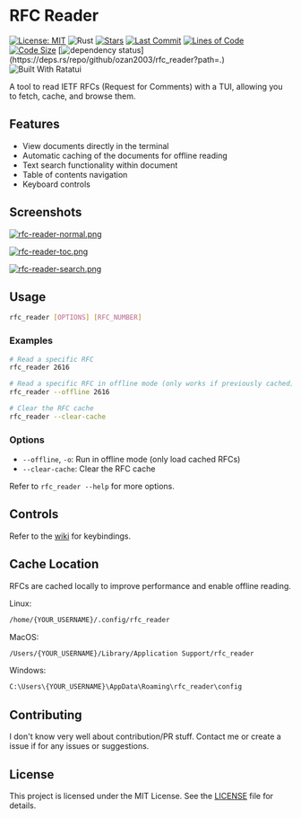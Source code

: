 # RFC Reader
<!-- cool badges -->
[![License: MIT](https://img.shields.io/badge/License-MIT-green.svg)](LICENSE)
![Rust](https://img.shields.io/badge/language-Rust-orange?logo=rust)
[![Stars](https://img.shields.io/github/stars/ozan2003/rfc_reader)](https://github.com/ozan2003/rfc_reader/stargazers)
[![Last Commit](https://img.shields.io/github/last-commit/ozan2003/rfc_reader)](https://github.com/ozan2003/rfc_reader/commits/master)
[![Lines of Code](https://tokei.rs/b1/github/ozan2003/rfc_reader?style=flat)](https://github.com/ozan2003/rfc_reader?=style=flat)
[![Code Size](https://img.shields.io/github/languages/code-size/ozan2003/rfc_reader)](https://github.com/ozan2003/rfc_reader)
[![dependency status](https://deps.rs/repo/github/ozan2003/rfc_reader/status.svg?path=.)](https://deps.rs/repo/github/ozan2003/rfc_reader?path=.)
![Built With Ratatui](https://img.shields.io/badge/Built_With_Ratatui-000?logo=ratatui&logoColor=fff)

A tool to read IETF RFCs (Request for Comments) with a TUI, allowing you to fetch, cache, and browse them.

## Features

- View documents directly in the terminal
- Automatic caching of the documents for offline reading
- Text search functionality within document
- Table of contents navigation
- Keyboard controls

## Screenshots

[![rfc-reader-normal.png](https://i.postimg.cc/VvwfYKFm/rfc-reader-normal.png)](https://postimg.cc/njdb2Y5P)

[![rfc-reader-toc.png](https://i.postimg.cc/k5kMHJ6V/rfc-reader-toc.png)](https://postimg.cc/DWPKJKcF)

[![rfc-reader-search.png](https://i.postimg.cc/nzBVbyB3/rfc-reader-search.png)](https://postimg.cc/tZRGFmr6)

## Usage

```bash
rfc_reader [OPTIONS] [RFC_NUMBER]
```

### Examples

```bash
# Read a specific RFC
rfc_reader 2616

# Read a specific RFC in offline mode (only works if previously cached)
rfc_reader --offline 2616

# Clear the RFC cache
rfc_reader --clear-cache
```

### Options

- `--offline`, `-o`: Run in offline mode (only load cached RFCs)
- `--clear-cache`: Clear the RFC cache

Refer to `rfc_reader --help` for more options.

## Controls

Refer to the [wiki](https://github.com/ozan2003/rfc_reader/wiki/Keybindings) for keybindings.

## Cache Location

RFCs are cached locally to improve performance and enable offline reading.

Linux:

```bash
/home/{YOUR_USERNAME}/.config/rfc_reader
```

MacOS:

```bash
/Users/{YOUR_USERNAME}/Library/Application Support/rfc_reader
```

Windows:

```bash
C:\Users\{YOUR_USERNAME}\AppData\Roaming\rfc_reader\config
```

## Contributing

I don't know very well about contribution/PR stuff. Contact me or create a issue if for any issues or suggestions.

## License

This project is licensed under the MIT License. See the [LICENSE](LICENSE) file for details.
